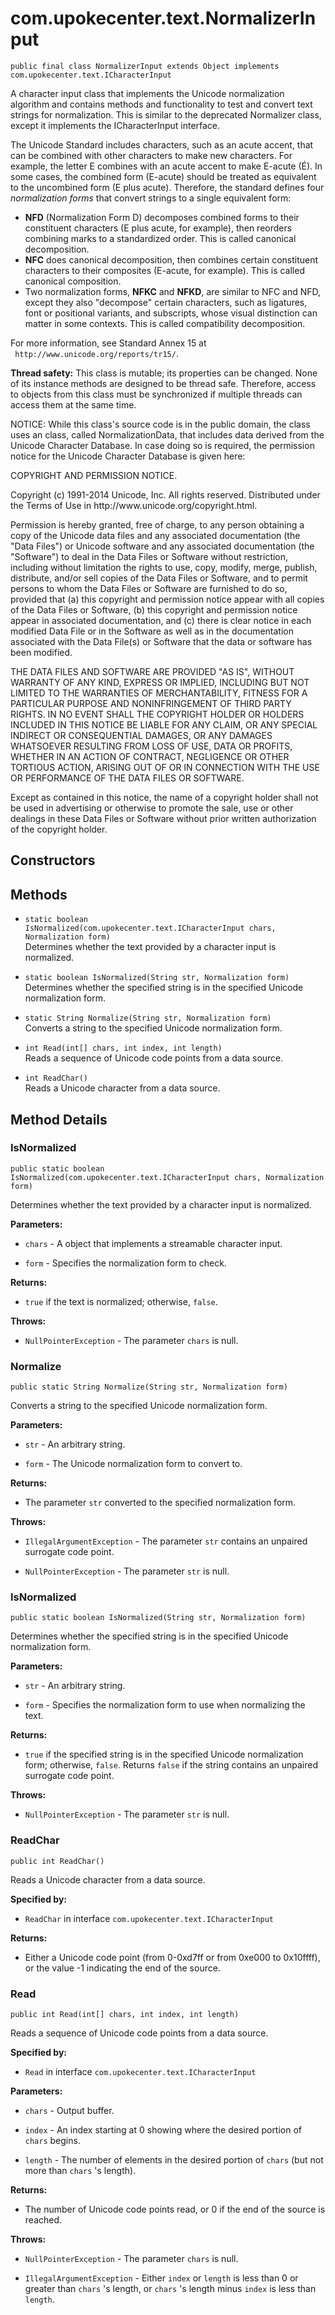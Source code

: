 # com.upokecenter.text.NormalizerInput

    public final class NormalizerInput extends Object implements com.upokecenter.text.ICharacterInput

<p>A character input class that implements the Unicode normalization
 algorithm and contains methods and functionality to test and convert text
 strings for normalization. This is similar to the deprecated Normalizer
 class, except it implements the ICharacterInput interface.</p> <p>The
 Unicode Standard includes characters, such as an acute accent, that can be
 combined with other characters to make new characters. For example, the
 letter E combines with an acute accent to make E-acute (É). In some cases,
 the combined form (E-acute) should be treated as equivalent to the
 uncombined form (E plus acute). Therefore, the standard defines four
 <i>normalization forms</i> that convert strings to a single equivalent
 form:</p> <ul> <li><b>NFD</b> (Normalization Form D) decomposes combined
 forms to their constituent characters (E plus acute, for example), then
 reorders combining marks to a standardized order. This is called canonical
 decomposition.</li><li><b>NFC</b> does canonical decomposition, then
 combines certain constituent characters to their composites (E-acute, for
 example). This is called canonical composition.</li><li>Two normalization
 forms, <b>NFKC</b> and <b>NFKD</b>, are similar to NFC and NFD, except they
 also "decompose" certain characters, such as ligatures, font or positional
 variants, and subscripts, whose visual distinction can matter in some
 contexts. This is called compatibility decomposition.</li></ul> <p>For more
 information, see Standard Annex 15 at <code>
 http://www.unicode.org/reports/tr15/</code>.</p> <p><b>Thread safety:</b> This
 class is mutable; its properties can be changed. None of its instance
 methods are designed to be thread safe. Therefore, access to objects from
 this class must be synchronized if multiple threads can access them at the
 same time.</p> <p>NOTICE: While this class's source code is in the public
 domain, the class uses an class, called NormalizationData, that
 includes data derived from the Unicode Character Database. In case doing so
 is required, the permission notice for the Unicode Character Database is
 given here:</p> <p>COPYRIGHT AND PERMISSION NOTICE.</p> <p>Copyright (c)
 1991-2014 Unicode, Inc. All rights reserved. Distributed under the Terms of
 Use in http://www.unicode.org/copyright.html.</p> <p>Permission is hereby
 granted, free of charge, to any person obtaining a copy of the Unicode data
 files and any associated documentation (the "Data Files") or Unicode
 software and any associated documentation (the "Software") to deal in the
 Data Files or Software without restriction, including without limitation the
 rights to use, copy, modify, merge, publish, distribute, and/or sell copies
 of the Data Files or Software, and to permit persons to whom the Data Files
 or Software are furnished to do so, provided that (a) this copyright and
 permission notice appear with all copies of the Data Files or Software, (b)
 this copyright and permission notice appear in associated documentation, and
 (c) there is clear notice in each modified Data File or in the Software as
 well as in the documentation associated with the Data File(s) or Software
 that the data or software has been modified.</p> <p>THE DATA FILES AND
 SOFTWARE ARE PROVIDED "AS IS", WITHOUT WARRANTY OF ANY KIND, EXPRESS OR
 IMPLIED, INCLUDING BUT NOT LIMITED TO THE WARRANTIES OF MERCHANTABILITY,
 FITNESS FOR A PARTICULAR PURPOSE AND NONINFRINGEMENT OF THIRD PARTY RIGHTS.
 IN NO EVENT SHALL THE COPYRIGHT HOLDER OR HOLDERS INCLUDED IN THIS NOTICE BE
 LIABLE FOR ANY CLAIM, OR ANY SPECIAL INDIRECT OR CONSEQUENTIAL DAMAGES, OR
 ANY DAMAGES WHATSOEVER RESULTING FROM LOSS OF USE, DATA OR PROFITS, WHETHER
 IN AN ACTION OF CONTRACT, NEGLIGENCE OR OTHER TORTIOUS ACTION, ARISING OUT
 OF OR IN CONNECTION WITH THE USE OR PERFORMANCE OF THE DATA FILES OR
 SOFTWARE.</p> <p>Except as contained in this notice, the name of a copyright
 holder shall not be used in advertising or otherwise to promote the sale,
 use or other dealings in these Data Files or Software without prior written
 authorization of the copyright holder.</p>

## Constructors

## Methods

* `static boolean IsNormalized(com.upokecenter.text.ICharacterInput chars,
 Normalization form)`<br>
 Determines whether the text provided by a character input is normalized.

* `static boolean IsNormalized(String str,
 Normalization form)`<br>
 Determines whether the specified string is in the specified Unicode
 normalization form.

* `static String Normalize(String str,
 Normalization form)`<br>
 Converts a string to the specified Unicode normalization form.

* `int Read(int[] chars,
 int index,
 int length)`<br>
 Reads a sequence of Unicode code points from a data source.

* `int ReadChar()`<br>
 Reads a Unicode character from a data source.

## Method Details

### IsNormalized

    public static boolean IsNormalized(com.upokecenter.text.ICharacterInput chars, Normalization form)

Determines whether the text provided by a character input is normalized.

**Parameters:**

* <code>chars</code> - A object that implements a streamable character input.

* <code>form</code> - Specifies the normalization form to check.

**Returns:**

* <code>true</code> if the text is normalized; otherwise, <code>false</code>.

**Throws:**

* <code>NullPointerException</code> - The parameter <code>chars</code> is null.

### Normalize

    public static String Normalize(String str, Normalization form)

Converts a string to the specified Unicode normalization form.

**Parameters:**

* <code>str</code> - An arbitrary string.

* <code>form</code> - The Unicode normalization form to convert to.

**Returns:**

* The parameter <code>str</code> converted to the specified normalization
 form.

**Throws:**

* <code>IllegalArgumentException</code> - The parameter <code>str</code> contains an unpaired
 surrogate code point.

* <code>NullPointerException</code> - The parameter <code>str</code> is null.

### IsNormalized

    public static boolean IsNormalized(String str, Normalization form)

Determines whether the specified string is in the specified Unicode
 normalization form.

**Parameters:**

* <code>str</code> - An arbitrary string.

* <code>form</code> - Specifies the normalization form to use when normalizing the
 text.

**Returns:**

* <code>true</code> if the specified string is in the specified Unicode
 normalization form; otherwise, <code>false</code>. Returns <code>false</code> if the
 string contains an unpaired surrogate code point.

**Throws:**

* <code>NullPointerException</code> - The parameter <code>str</code> is null.

### ReadChar

    public int ReadChar()

Reads a Unicode character from a data source.

**Specified by:**

* <code>ReadChar</code> in interface <code>com.upokecenter.text.ICharacterInput</code>

**Returns:**

* Either a Unicode code point (from 0-0xd7ff or from 0xe000 to
 0x10ffff), or the value -1 indicating the end of the source.

### Read

    public int Read(int[] chars, int index, int length)

Reads a sequence of Unicode code points from a data source.

**Specified by:**

* <code>Read</code> in interface <code>com.upokecenter.text.ICharacterInput</code>

**Parameters:**

* <code>chars</code> - Output buffer.

* <code>index</code> - An index starting at 0 showing where the desired portion of
 <code>chars</code> begins.

* <code>length</code> - The number of elements in the desired portion of <code>chars</code>
 (but not more than <code>chars</code> 's length).

**Returns:**

* The number of Unicode code points read, or 0 if the end of the
 source is reached.

**Throws:**

* <code>NullPointerException</code> - The parameter <code>chars</code> is null.

* <code>IllegalArgumentException</code> - Either <code>index</code> or <code>length</code> is less
 than 0 or greater than <code>chars</code> 's length, or <code>chars</code> 's length
 minus <code>index</code> is less than <code>length</code>.
